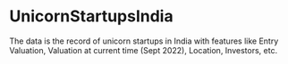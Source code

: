 # UnicornStartupsIndia
The data is the record of unicorn startups in India with features like Entry Valuation, Valuation at current time (Sept 2022), Location, Investors, etc.
